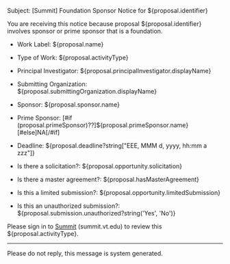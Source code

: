 Subject: [Summit] Foundation Sponsor Notice for ${proposal.identifier}

You are receiving this notice because proposal ${proposal.identifier} involves sponsor or prime sponsor that is a foundation.

* Work Label: ${proposal.name}
* Type of Work: ${proposal.activityType}
* Principal Investigator: ${proposal.principalInvestigator.displayName}
* Submitting Organization: ${proposal.submittingOrganization.displayName}
* Sponsor: ${proposal.sponsor.name}
* Prime Sponsor: [#if (proposal.primeSponsor)??]${proposal.primeSponsor.name}[#else]NA[/#if]
* Deadline: ${proposal.deadline?string["EEE, MMM d, yyyy, hh:mm a zzz"]}  

* Is there a solicitation?: ${proposal.opportunity.solicitation}
* Is there a master agreement?: ${proposal.hasMasterAgreement}
* Is this a limited submission?: ${proposal.opportunity.limitedSubmission}
* Is this an unauthorized submission?: ${proposal.submission.unauthorized?string('Yes', 'No')}

Please sign in to [Summit](http://summit.vt.edu) (summit.vt.edu) to review this ${proposal.activityType}.

------------------------------------------------------------------------
Please do not reply, this message is system generated.
